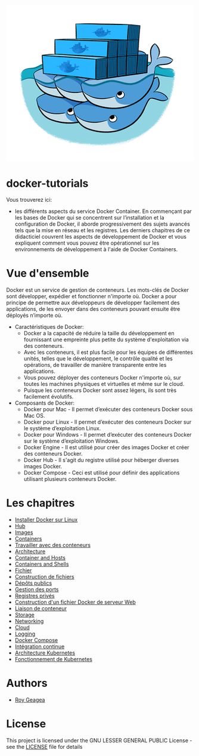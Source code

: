 ![](docker-logo.png)

# docker-tutorials

Vous trouverez ici:
* les différents aspects du service Docker Container. En commençant par les bases de Docker qui se concentrent sur l’installation et la configuration de Docker, il aborde progressivement des sujets avancés tels que la mise en réseau et les registres. Les derniers chapitres de ce didacticiel couvrent les aspects de développement de Docker et vous expliquent comment vous pouvez être opérationnel sur les environnements de développement à l'aide de Docker Containers.

# Vue d'ensemble

Docker est un service de gestion de conteneurs. Les mots-clés de Docker sont développer, expédier et fonctionner n'importe où. Docker a pour principe de permettre aux développeurs de développer facilement des applications, de les envoyer dans des conteneurs pouvant ensuite être déployés n’importe où.
* Caractéristiques de Docker:
  * Docker a la capacité de réduire la taille du développement en fournissant une empreinte plus petite du système d'exploitation via des conteneurs.
  * Avec les conteneurs, il est plus facile pour les équipes de différentes unités, telles que le développement, le contrôle qualité et les opérations, de travailler de manière transparente entre les applications.
  * Vous pouvez déployer des conteneurs Docker n'importe où, sur toutes les machines physiques et virtuelles et même sur le cloud.
  * Puisque les conteneurs Docker sont assez légers, ils sont très facilement évolutifs.
* Composants de Docker:
  * Docker pour Mac - Il permet d’exécuter des conteneurs Docker sous Mac OS.
  * Docker pour Linux - Il permet d’exécuter des conteneurs Docker sur le système d’exploitation Linux.
  * Docker pour Windows - Il permet d’exécuter des conteneurs Docker sur le système d’exploitation Windows.
  * Docker Engine - Il est utilisé pour créer des images Docker et créer des conteneurs Docker.
  * Docker Hub - Il s'agit du registre utilisé pour héberger diverses images Docker.
  * Docker Compose - Ceci est utilisé pour définir des applications utilisant plusieurs conteneurs Docker.

# Les chapitres

* [Installer Docker sur Linux](Installation)
* [Hub](Hub)
* [Images](Images)
* [Containers](Containers)
* [Travailler avec des conteneurs](Pratiques)
* [Architecture](Architecture)
* [Container and Hosts](Container-hosts)
* [Containers and Shells](Containers-Shells)
* [Fichier](File)
* [Construction de fichiers](Construction-fichiers)
* [Dépôts publics](Public-Repo)
* [Gestion des ports](Gestion-ports)
* [Registres privés](Private-registers)
* [Construction d'un fichier Docker de serveur Web](WebServer)
* [Liaison de conteneur](Linking)
* [Storage](Storage)
* [Networking](Networking)
* [Cloud](Cloud)
* [Logging](Logging)
* [Docker Compose](Compose)
* [Intégration continue](CI)
* [Architecture Kubernetes](KubernetesArchitecture)
* [Fonctionnement de Kubernetes](Kubernetes)

# Authors

* [Roy Geagea](https://github.com/RoyGeagea)

# License

This project is licensed under the GNU LESSER GENERAL PUBLIC License - see the [LICENSE](LICENSE) file for details


